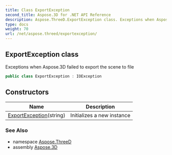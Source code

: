 ```yaml
---
title: Class ExportException
second_title: Aspose.3D for .NET API Reference
description: Aspose.ThreeD.ExportException class. Exceptions when Aspose.3D failed to export the scene to file
type: docs
weight: 70
url: /net/aspose.threed/exportexception/
---
```

## ExportException class

Exceptions when Aspose.3D failed to export the scene to file

```csharp
public class ExportException : IOException
```

## Constructors

| Name | Description |
| --- | --- |
| [ExportException](exportexception/)(string) | Initializes a new instance |

### See Also

* namespace [Aspose.ThreeD](../../aspose.threed/)
* assembly [Aspose.3D](../../)


